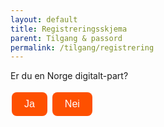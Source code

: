 ```yaml
---
layout: default
title: Registreringsskjema
parent: Tilgang & passord
permalink: /tilgang/registrering
---
```


Er du en Norge digitalt-part?

<!-- HTML and JavaScript to add buttons and functionality -->
<style>
  .modern-button {
    background-color: #fe5000;
    border: none;
    color: white;
    padding: 10px 20px;
    text-align: center;
    text-decoration: none;
    display: inline-block;
    font-size: 16px;
    margin: 4px 2px;
    cursor: pointer;
    border-radius: 8px;
    transition: background-color 0.3s;
  }

  .modern-button:hover {
    background-color: #0056b3;
  }

  #iframeContainer, #messageContainer {
    margin-top: 20px;
    height: 100vh;
  }

  #iframeContainer iframe {
    width: 100%;
    height: 100%;
    border: none;
  }
</style>

<button class="modern-button" onclick="showIframe()">Ja</button>
<button class="modern-button" onclick="showMessage()">Nei</button>

<div id="iframeContainer" style="display: none;">
  <iframe src="https://www.geonorge.no/NDUserForm/"></iframe>
</div>
<div id="messageContainer" style="display: none;">
  <p>Brukertilganger er kun for Norge digitalt parter. Om du er student ber vi deg kontakte ansvarlig ved ditt universitet / høgskole</p>
</div>

<script>
  function showIframe() {
    document.getElementById('iframeContainer').style.display = 'block';
    document.getElementById('messageContainer').style.display = 'none';
  }

  function showMessage() {
    document.getElementById('iframeContainer').style.display = 'none';
    document.getElementById('messageContainer').style.display = 'block';
  }
</script>


